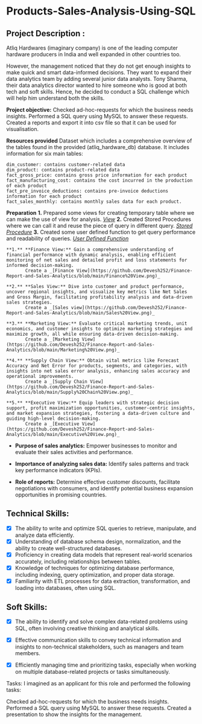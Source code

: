 # Products-Sales-Analysis-Using-SQL


## Project Description : 
  Atliq Hardwares (imaginary company) is one of the leading computer hardware producers in India and well expanded in other countries too.

  However, the management noticed that they do not get enough insights to make quick and smart data-informed decisions. They want to expand their data   analytics team by adding several junior data analysts. Tony Sharma, their data analytics director wanted to hire someone who is good at both tech      and soft skills. Hence, he     decided to conduct a SQL challenge which will help him understand both the skills.


 **Project objective:**
    Checked ad-hoc-requests for which the business needs insights.
    Performed a SQL query using MySQL to answer these requests.
    Created a reports and export it into csv file so that it can be used for visualisation.


**Resources provided**
    Dataset which includes a comprehensive overview of the tables found in the provided (atliq_hardware_db) database. It includes information for six       main tables:

    dim_customer: contains customer-related data
    dim_product: contains product-related data
    fact_gross_price: contains gross price information for each product
    fact_manufacturing_cost: contains the cost incurred in the production of each product
    fact_pre_invoice_deductions: contains pre-invoice deductions information for each product
    fact_sales_monthly: contains monthly sales data for each product.


**Preparation**
   **1.** Prepared some views for creating temporary table where we can make the use of view for analysis.  _[View]()_
   **2.** Created Stored Procedures where we can call it and reuse the piece of query in different query.  _[Stored Procedure]()_
   **3.** Created some user defined function to get query performance and readability of queries.  _[User Defined Function]()_
   
    **1.** **Finance View:** Gain a comprehensive understanding of financial performance with dynamic analysis, enabling efficient monitoring of net sales and detailed profit and loss statements for informed decision-making.
           Create a _[Finance View](https://github.com/Devesh252/Finance-Report-and-Sales-Analytics/blob/main/Finance%20View.png)_ 

    **2.** **Sales View:** Dive into customer and product performance, uncover regional insights, and visualize key metrics like Net Sales and Gross Margin, facilitating profitability analysis and data-driven sales strategies.
           Create a _[Sales view](https://github.com/Devesh252/Finance-Report-and-Sales-Analytics/blob/main/Sales%20View.png)_

    **3.** **Marketing View:** Evaluate critical marketing trends, unit economics, and customer insights to optimize marketing strategies and maximize growth, all while ensuring data-driven decision-making.
           Create a _[Marketing View](https://github.com/Devesh252/Finance-Report-and-Sales-Analytics/blob/main/Marketing%20View.png)_

    **4.** **Supply Chain View:** Obtain vital metrics like Forecast Accuracy and Net Error for products, segments, and categories, with insights into net sales error analysis, enhancing sales accuracy and operational improvements.
           Create a _[Supply Chain View](https://github.com/Devesh252/Finance-Report-and-Sales-Analytics/blob/main/Supply%20Chain%20View.png)_

    **5.** **Executive View:** Equip leaders with strategic decision support, profit maximization opportunities, customer-centric insights, and market expansion strategies, fostering a data-driven culture and guiding high-level decision-making.
           Create a _[Executive View](https://github.com/Devesh252/Finance-Report-and-Sales-Analytics/blob/main/Executive%20View.png)_

    

- **Purpose of sales analytics:** Empower businesses to monitor and evaluate their sales activities and performance.

- **Importance of analyzing sales data:** Identify sales patterns and track key performance indicators (KPIs).

- **Role of reports:** Determine effective customer discounts, facilitate negotiations with consumers, and identify potential business expansion opportunities in promising countries.




## Technical Skills:
- [x]	The ability to write and optimize SQL queries to retrieve, manipulate, and analyze data efficiently.
- [x]	Understanding of database schema design, normalization, and the ability to create well-structured databases.
- [x]	Proficiency in creating data models that represent real-world scenarios accurately, including relationships between tables.
- [x]	Knowledge of techniques for optimizing database performance, including indexing, query optimization, and proper data storage.
- [x]	Familiarity with ETL processes for data extraction, transformation, and loading into databases, often using SQL.

## Soft Skills:
- [x]	The ability to identify and solve complex data-related problems using SQL, often involving creative thinking and analytical skills.
- [x]	Effective communication skills to convey technical information and insights to non-technical stakeholders, such as managers and team members.
- [x]	Efficiently managing time and prioritizing tasks, especially when working on multiple database-related projects or tasks simultaneously.






Tasks:
I imagined as an applicant for this role and performed the following tasks:

Checked ad-hoc-requests for which the business needs insights.
Performed a SQL query using MySQL to answer these requests.
Created a presentation to show the insights for the management.
